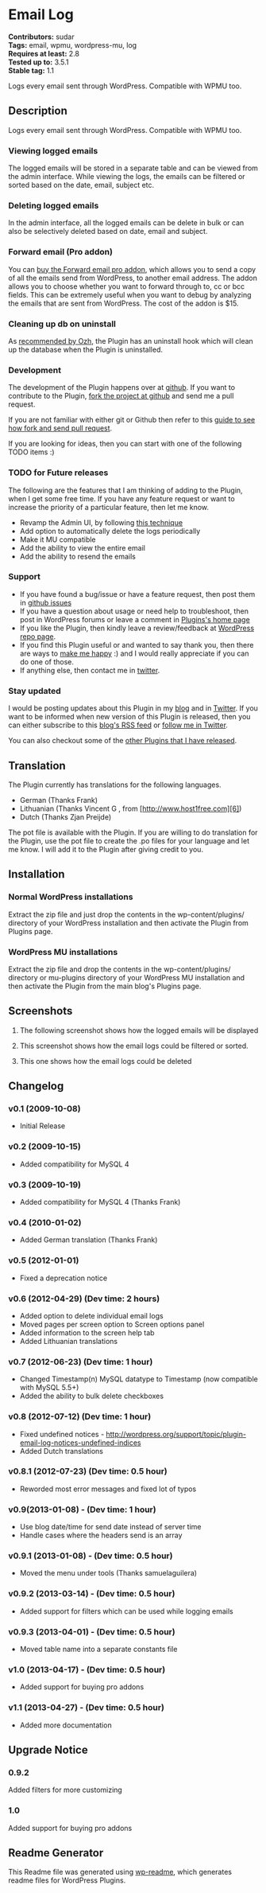 ﻿# Email Log #
**Contributors:** sudar  
**Tags:** email, wpmu, wordpress-mu, log  
**Requires at least:** 2.8  
**Tested up to:** 3.5.1  
**Stable tag:** 1.1  

Logs every email sent through WordPress. Compatible with WPMU too.

## Description ##

Logs every email sent through WordPress. Compatible with WPMU too.

### Viewing logged emails

The logged emails will be stored in a separate table and can be viewed from the admin interface. While viewing the logs, the emails can be filtered or sorted based on the date, email, subject etc.

### Deleting logged emails

In the admin interface, all the logged emails can be delete in bulk or can also be selectively deleted based on date, email and subject.

### Forward email (Pro addon)

You can [buy the Forward email pro addon](http://sudarmuthu.com/out/buy-email-log-forward-email-addon), which allows you to send a copy of all the emails send from WordPress, to another email address. The addon allows you to choose whether you want to forward through to, cc or bcc fields. This can be extremely useful when you want to debug by analyzing the emails that are sent from WordPress. The cost of the addon is $15.

### Cleaning up db on uninstall

As [recommended by Ozh][1], the Plugin has an uninstall hook which will clean up the database when the Plugin is uninstalled.

 [1]: http://sudarmuthu.com/blog/2009/10/07/lessons-from-wordpress-plugin-competition.html

### Development

The development of the Plugin happens over at [github](http://github.com/sudar/email-log). If you want to contribute to the Plugin, [fork the project at github](http://github.com/sudar/email-log) and send me a pull request.

If you are not familiar with either git or Github then refer to this [guide to see how fork and send pull request](http://sudarmuthu.com/blog/contributing-to-project-hosted-in-github).

If you are looking for ideas, then you can start with one of the following TODO items :)

### TODO for Future releases

The following are the features that I am thinking of adding to the Plugin, when I get some free time. If you have any feature request or want to increase the priority of a particular feature, then let me know.

- Revamp the Admin UI, by following [this technique](http://wp.smashingmagazine.com/2011/11/03/native-admin-tables-wordpress/)
- Add option to automatically delete the logs periodically
- Make it MU compatible
- Add the ability to view the entire email
- Add the ability to resend the emails

### Support

- If you have found a bug/issue or have a feature request, then post them in [github issues](https://github.com/sudar/email-log/issues)
- If you have a question about usage or need help to troubleshoot, then post in WordPress forums or leave a comment in [Plugins's home page][1]
- If you like the Plugin, then kindly leave a review/feedback at [WordPress repo page][7].
- If you find this Plugin useful or and wanted to say thank you, then there are ways to [make me happy](http://sudarmuthu.com/if-you-wanna-thank-me) :) and I would really appreciate if you can do one of those.
- If anything else, then contact me in [twitter][2].

### Stay updated

I would be posting updates about this Plugin in my [blog][3] and in [Twitter][2]. If you want to be informed when new version of this Plugin is released, then you can either subscribe to this [blog's RSS feed][4] or [follow me in Twitter][2].

You can also checkout some of the [other Plugins that I have released][5].

## Translation ##

The Plugin currently has translations for the following languages.

*   German (Thanks Frank)
*   Lithuanian (Thanks  Vincent G , from [http://www.host1free.com][6])
*   Dutch (Thanks Zjan Preijde)

The pot file is available with the Plugin. If you are willing to do translation for the Plugin, use the pot file to create the .po files for your language and let me know. I will add it to the Plugin after giving credit to you.

 [1]: http://sudarmuthu.com/wordpress/email-log
 [2]: http://twitter.com/sudarmuthu
 [3]: http://sudarmuthu.com/blog
 [4]: http://sudarmuthu.com/feed
 [5]: http://sudarmuthu.com/wordpress
 [6]: http://www.host1free.com
 [7]: http://wordpress.org/extend/plugins/email-log

## Installation ##

### Normal WordPress installations

Extract the zip file and just drop the contents in the wp-content/plugins/ directory of your WordPress installation and then activate the Plugin from Plugins page.

### WordPress MU installations

Extract the zip file and drop the contents in the wp-content/plugins/ directory or mu-plugins directory of your WordPress MU installation and then activate the Plugin from the main blog's Plugins page.

## Screenshots ##

1. The following screenshot shows how the logged emails will be displayed

2. This screenshot shows how the email logs could be filtered or sorted.

3. This one shows how the email logs could be deleted

## Changelog ##

### v0.1 (2009-10-08) ###
*   Initial Release

### v0.2 (2009-10-15) ###
*   Added compatibility for MySQL 4

### v0.3 (2009-10-19) ###
*   Added compatibility for MySQL 4 (Thanks Frank)

### v0.4 (2010-01-02) ###
*   Added German translation (Thanks Frank)

### v0.5 (2012-01-01) ###
*   Fixed a deprecation notice

### v0.6 (2012-04-29) (Dev time: 2 hours) ###
* Added option to delete individual email logs
* Moved pages per screen option to Screen options panel
* Added information to the screen help tab                   
* Added Lithuanian translations

### v0.7 (2012-06-23) (Dev time: 1 hour) ###
* Changed Timestamp(n) MySQL datatype to Timestamp (now compatible with MySQL 5.5+)
* Added the ability to bulk delete checkboxes

### v0.8 (2012-07-12) (Dev time: 1 hour) ###
* Fixed undefined notices - http://wordpress.org/support/topic/plugin-email-log-notices-undefined-indices
* Added Dutch translations

### v0.8.1 (2012-07-23) (Dev time: 0.5 hour) ###
* Reworded most error messages and fixed lot of typos

### v0.9(2013-01-08) - (Dev time: 1 hour)  ###
* Use blog date/time for send date instead of server time
* Handle cases where the headers send is an array

### v0.9.1 (2013-01-08) - (Dev time: 0.5 hour)  ###
* Moved the menu under tools (Thanks samuelaguilera)

### v0.9.2 (2013-03-14) - (Dev time: 0.5 hour)  ###
* Added support for filters which can be used while logging emails

### v0.9.3 (2013-04-01) - (Dev time: 0.5 hour)  ###
* Moved table name into a separate constants file

### v1.0 (2013-04-17) - (Dev time: 0.5 hour)  ###
* Added support for buying pro addons

### v1.1 (2013-04-27) - (Dev time: 0.5 hour)  ###
* Added more documentation

## Upgrade Notice ##

### 0.9.2 ###
Added filters for more customizing

### 1.0 ###
Added support for buying pro addons

## Readme Generator ##

This Readme file was generated using <a href = 'http://sudarmuthu.com/wordpress/wp-readme'>wp-readme</a>, which generates readme files for WordPress Plugins.
